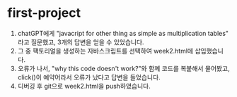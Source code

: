 # first-project

1. chatGPT에게 "javacript for other thing as simple as multiplication tables" 라고 질문했고, 3개의 답변을 얻을 수 있었습니다.
2. 그 중 팩토리얼을 생성하는 자바스크립트를 선택하여 week2.html에 삽입했습니다.
3. 오류가 나서, "why this code doesn't work?"와 함꼐 코드를 복붙해서 물어봤고, click()이 예약어라서 오류가 났다고 답변을 들었습니다.
4. 디버깅 후 git으로 week2.html을 push하였습니다.
